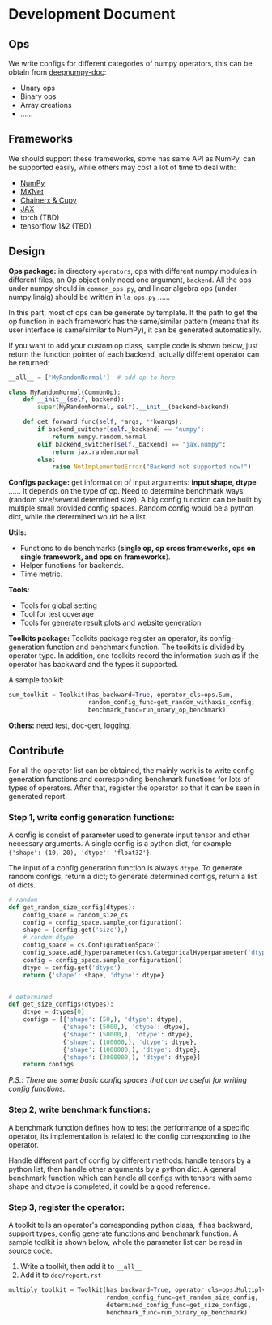 # Development Document

## Ops

We write configs for different categories of numpy operators, this can be obtain from [deepnumpy-doc](https://github.com/mli/deepnumpy-doc):

- Unary ops
- Binary ops
- Array creations
- …...

## Frameworks

We should support these frameworks, some has same API as NumPy, can be supported easily, while others may cost a lot of time to deal with:

- [NumPy](https://docs.scipy.org/doc/numpy/index.html)
- [MXNet](https://mxnet.apache.org/)
- [Chainerx & Cupy](https://docs.chainer.org/en/stable/chainerx/)
- [JAX](https://github.com/google/jax)
- torch (TBD)
- tensorflow 1&2 (TBD)

## Design

**Ops package:** in directory `operators`, ops with different numpy modules in different files, an Op object only need one argument, `backend`. All the ops under numpy should in `common_ops.py`, and linear algebra ops (under numpy.linalg) should be written in `la_ops.py` …...

In this part, most of ops can be generate by template. If the path to get the op function in each framework has the same/similar pattern (means that its user interface is same/similar to NumPy), it can be generated automatically.

If you want to add your custom op class, sample code is shown below, just return the function pointer of each backend, actually different operator can be returned:

```python
__all__ = ['MyRandomNormal']  # add op to here

class MyRandomNormal(CommonOp):
    def __init__(self, backend):
        super(MyRandomNormal, self).__init__(backend=backend)

    def get_forward_func(self, *args, **kwargs):
        if backend_switcher[self._backend] == "numpy":
            return numpy.random.normal
        elif backend_switcher[self._backend] == "jax.numpy":
            return jax.random.normal
        else:
            raise NotImplementedError("Backend not supported now!")
```

**Configs package:** get information of input arguments: **input shape, dtype** …… It depends on the type of op. Need to determine benchmark ways (random size/several determined size). A big config function can be built by multiple small provided config spaces. Random config would be a python dict, while the determined would be a list.

**Utils:** 

- Functions to do benchmarks (**single op, op cross frameworks, ops on single framework, and ops on frameworks**).
- Helper functions for backends.
- Time metric.

**Tools:**

- Tools for global setting
- Tool for test coverage
- Tools for generate result plots and website generation

**Toolkits package:** Toolkits package register an operator, its config-generation function and benchmark function. The toolkits is divided by operator type. In addition, one toolkits record the information such as if the operator has backward and the types it supported.

A sample toolkit:

```python
sum_toolkit = Toolkit(has_backward=True, operator_cls=ops.Sum,
                      random_config_func=get_random_withaxis_config,
                      benchmark_func=run_unary_op_benchmark)
```

**Others:** need test, doc-gen, logging.

## Contribute

For all the operator list can be obtained, the mainly work is to write config generation functions and corresponding benchmark functions for lots of types of operators. After that, register the operator so that it can be seen in generated report.

### Step 1, write config generation functions:

A config is consist of parameter used to generate input tensor and other necessary arguments. A single config is a python dict, for example `{'shape': (10, 20), 'dtype': 'float32'}`.

The input of a config generation function is always `dtype`. To generate random configs, return a dict; to generate determined configs, return a list of dicts.

```python
# random
def get_random_size_config(dtypes):
    config_space = random_size_cs
    config = config_space.sample_configuration()
    shape = (config.get('size'),)
    # random dtype
    config_space = cs.ConfigurationSpace()
    config_space.add_hyperparameter(csh.CategoricalHyperparameter('dtype', choices=dtypes))
    config = config_space.sample_configuration()
    dtype = config.get('dtype')
    return {'shape': shape, 'dtype': dtype}


# determined
def get_size_configs(dtypes):
    dtype = dtypes[0]
    configs = [{'shape': (50,), 'dtype': dtype},
               {'shape': (5000,), 'dtype': dtype},
               {'shape': (50000,), 'dtype': dtype},
               {'shape': (100000,), 'dtype': dtype},
               {'shape': (1000000,), 'dtype': dtype},
               {'shape': (3000000,), 'dtype': dtype}]
    return configs
```

*P.S.: There are some basic config spaces that can be useful for writing config functions.*

### Step 2, write benchmark functions:

A benchmark function defines how to test the performance of a specific operator, its implementation is related to the config corresponding to the operator.

Handle different part of config by different methods: handle tensors by a python list, then handle other arguments by a python dict. A general benchmark function which can handle all configs with tensors with same shape and dtype is completed, it could be a good reference.

### Step 3, register the operator:

A toolkit tells an operator's corresponding python class, if has backward, support types, config generate functions and benchmark function. A sample toolkit is shown below, whole the parameter list can be read in source code.

1. Write a toolkit, then add it to `__all__`
2. Add it to `doc/report.rst`

```python
multiply_toolkit = Toolkit(has_backward=True, operator_cls=ops.Multiply,
                           random_config_func=get_random_size_config,
                           determined_config_func=get_size_configs,
                           benchmark_func=run_binary_op_benchmark)
```

